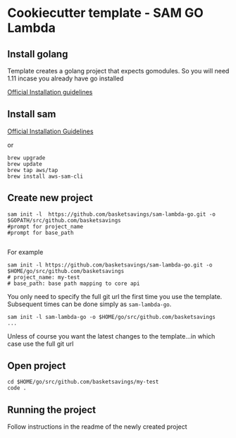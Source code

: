 # Cookiecutter template - SAM GO Lambda

## Install golang
Template creates a golang project that expects gomodules.  So you will need 1.11 incase you already have go installed

<a href="https://golang.org/dl/">Official Installation guidelines</a>

## Install sam

<a href="https://docs.aws.amazon.com/serverless-application-model/latest/developerguide/serverless-sam-cli-install.html">Official Installation Guidelines</a>

or

```text
brew upgrade
brew update
brew tap aws/tap
brew install aws-sam-cli
```

## Create new project

```text
sam init -l  https://github.com/basketsavings/sam-lambda-go.git -o $GOPATH/src/github.com/basketsavings
#prompt for project_name
#prompt for base_path


```

For example

```text
sam init -l https://github.com/basketsavings/sam-lambda-go.git -o $HOME/go/src/github.com/basketsavings
# project_name: my-test
# base_path: base path mapping to core api
```

You only need to specify the full git url the first time you use the template.  Subsequent times can be done simply as ```sam-lambda-go```.

```text
sam init -l sam-lambda-go -o $HOME/go/src/github.com/basketsavings
...
```

Unless of course you want the latest changes to the template...in which case use the full git url

## Open project

```text
cd $HOME/go/src/github.com/basketsavings/my-test
code .
```

## Running the project

Follow instructions in the readme of the newly created project